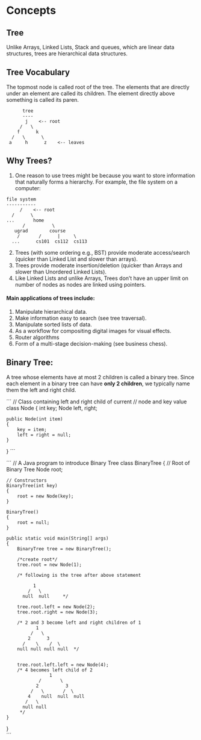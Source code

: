 # Concepts

## Tree
Unlike Arrays, Linked Lists, Stack and queues, which are linear data structures, trees are hierarchical data structures.

## Tree Vocabulary 
The topmost node is called root of the tree. The elements that are directly under an element are called its children. The element directly above something is called its paren.
```
      tree
      ----
       j    <-- root
     /   \
    f      k  
  /   \      \
 a     h      z    <-- leaves
```

## Why Trees?

1. One reason to use trees might be because you want to store information that naturally forms a hierarchy. For example, the file system on a computer:
```
file system
-----------
     /    <-- root
  /      \
...       home
      /          \
   ugrad        course
    /       /      |     \
  ...      cs101  cs112  cs113  
```

2. Trees (with some ordering e.g., BST) provide moderate access/search (quicker than Linked List and slower than arrays).
3. Trees provide moderate insertion/deletion (quicker than Arrays and slower than Unordered Linked Lists).
4. Like Linked Lists and unlike Arrays, Trees don’t have an upper limit on number of nodes as nodes are linked using pointers.

#### Main applications of trees include:
1. Manipulate hierarchical data.
2. Make information easy to search (see tree traversal).
3. Manipulate sorted lists of data.
4. As a workflow for compositing digital images for visual effects.
5. Router algorithms
6. Form of a multi-stage decision-making (see business chess).


## Binary Tree: 
A tree whose elements have at most 2 children is called a binary tree. 
Since each element in a binary tree can have __only 2 children__, we typically name them the left and right child.

´´´
// Class containing left and right child of current 
//   node and key value
class Node 
{ 
    int key; 
    Node left, right; 
  
    public Node(int item) 
    { 
        key = item; 
        left = right = null; 
    } 
} 
´´´

´´´
// A Java program to introduce Binary Tree 
class BinaryTree 
{ 
    // Root of Binary Tree 
    Node root; 
  
    // Constructors 
    BinaryTree(int key) 
    { 
        root = new Node(key); 
    } 
  
    BinaryTree() 
    { 
        root = null; 
    } 
  
    public static void main(String[] args) 
    { 
        BinaryTree tree = new BinaryTree(); 
  
        /*create root*/
        tree.root = new Node(1); 
  
        /* following is the tree after above statement 
  
              1 
            /   \ 
          null  null     */
  
        tree.root.left = new Node(2); 
        tree.root.right = new Node(3); 
  
        /* 2 and 3 become left and right children of 1 
               1 
             /   \ 
            2      3 
          /    \    /  \ 
        null null null null  */
  
  
        tree.root.left.left = new Node(4); 
        /* 4 becomes left child of 2 
                    1 
                /       \ 
               2          3 
             /   \       /  \ 
            4    null  null  null 
           /   \ 
          null null 
         */
    } 
}  
´´´
